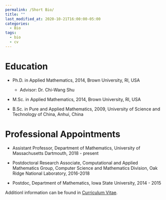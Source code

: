```yaml
---
permalink: /Short Bio/
title: ""
last_modified_at: 2020-10-21T16:00:00-05:00
categories:
  - Bio
tags:
  - bio
  - cv
---
```

<!--
---
permalink: /Short Bio/
title: "Short Bio"
---
-->

# Education
* Ph.D. in Applied Mathematics, 2014, Brown University, RI, USA
  * Advisor: Dr. Chi-Wang Shu
  
* M.Sc. in Applied Mathematics, 2014, Brown University, RI, USA

* B.Sc. in Pure and Applied Mathematics, 2009, University of Science and Technology of China, Anhui, China


# Professional Appointments
* Assistant Professor, Department of Mathematics, University of Massachusetts Dartmouth, 2018 - present

* Postdoctoral Research Associate,  Computational and Applied Mathematics Group, Computer Science and Mathematics Division, Oak Ridge National Laboratory, 2016-2018

* Postdoc, Department of Mathematics, Iowa State University, 2014 - 2015


<!-- Dr. Chen is an assistant professor in the Department of Mathematics at University of Massachusetts Dartmouth. Before joing UMass Dartmouth, She served as a Postdoctoral Research Associate in the Computational and Applied Mathematics Group of the Computer Science and Mathematics Division at Oak Ridge National Laboratory and as a Postdoc in the Department of Mathematics at Iowa State University. She received a Ph.D. degree in Applied Mathematics from Brown University. -->

Additionl information can be found in [Curriculum Vitae](../CV_Zheng_Chen_short.pdf).
